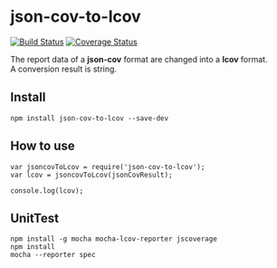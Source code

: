 json-cov-to-lcov
===============================================================

[![Build Status](https://travis-ci.org/holyshared/json-cov-to-lcov.png?branch=master)](https://travis-ci.org/holyshared/json-cov-to-lcov)
[![Coverage Status](https://coveralls.io/repos/holyshared/json-cov-to-lcov/badge.png?branch=master)](https://coveralls.io/r/holyshared/json-cov-to-lcov?branch=master)

The report data of a **json-cov** format are changed into a **lcov** format.  
A conversion result is string.

Install
---------------------------------------------------------------------------------------------------------

	npm install json-cov-to-lcov --save-dev

How to use
---------------------------------------------------------------------------------------------------------

	var jsoncovToLcov = require('json-cov-to-lcov');
	var lcov = jsoncovToLcov(jsonCovResult);

	console.log(lcov);

UnitTest
---------------------------------------------------------------------------------------------------------

	npm install -g mocha mocha-lcov-reporter jscoverage
	npm install
	mocha --reporter spec
